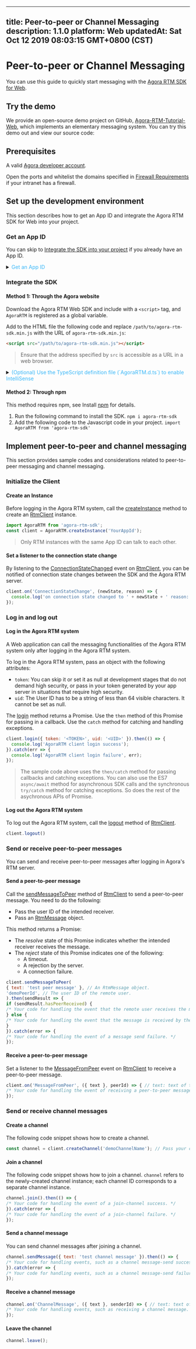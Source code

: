 
---
title: Peer-to-peer or Channel Messaging
description: 1.1.0
platform: Web
updatedAt: Sat Oct 12 2019 08:03:15 GMT+0800 (CST)
---
# Peer-to-peer or Channel Messaging
You can use this guide to quickly start messaging with the [Agora RTM SDK for Web](https://docs.agora.io/en/Real-time-Messaging/downloads). 

## Try the demo

We provide an open-source demo project on GitHub, [Agora-RTM-Tutorial-Web](https://github.com/AgoraIO/RTM/tree/master/Agora-RTM-Tutorial-Web), which implements an elementary messaging system. You can try this demo out and view our source code:


## Prerequisites

A valid [Agora developer account](https://sso.agora.io/login/).


<div class="alert note">Open the ports and whitelist the domains specified in <a href="https://docs.agora.io/cn/Agora%20Platform/firewall?platform=All%20Platforms">Firewall Requirements</a> if your intranet has a firewall.</div> 

<a name="setup"></a>

## Set up the development environment

This section describes how to get an App ID and integrate the Agora RTM SDK for Web into your project.

### <a name="appid"></a>Get an App ID

You can skip to [Integrate the SDK into your project](#integrate) if you already have an App ID. 

<details>
	<summary><font color="#3ab7f8">Get an App ID</font></summary>
	
1. Sign up for a developer account at [Agora Dashboard](https://dashboard.agora.io/). See [Sign in and Sign up](../../en/Real-time-Messaging/sign_in_and_sign_up.md).

2. Click **Get Started** under **Projects**.

	![](https://web-cdn.agora.io/docs-files/1563523371446)

3. Input your project name in the pop-up window and click **Create**. Follow the on-screen instructions to get to know the basic steps to start a video call. Once the project is created, you can find it under **Projects**.

	![](https://web-cdn.agora.io/docs-files/1563523478084)
	
4. Click the **Edit** button behind the new project, or the **Project Management** button ![](https://web-cdn.agora.io/docs-files/1551254998344) in the left navigation menu to go to the **Project Management** page.

 ![](https://web-cdn.agora.io/docs-files/1563523678240)

5. On the **Project Management** panel, find the **App ID** of your project.

 ![](https://web-cdn.agora.io/docs-files/1563523737158)
</details>



### <a name="integrate"></a> Integrate the SDK

#### Method 1: Through the Agora website

Download the Agora RTM Web SDK and include with a `<script>` tag, and `AgoraRTM` is registered as a global variable.

Add to the HTML file the following code and replace `/path/to/agora-rtm-sdk.min.js` with the URL of `agora-rtm-sdk.min.js`:

```html
<script src="/path/to/agora-rtm-sdk.min.js"></script>
```

> Ensure that the address specified by `src` is accessible as a URL in a web browser.

<details>
	<summary><font color="#3ab7f8">(Optional) Use the TypeScript definition file (`AgoraRTM.d.ts`) to enable IntelliSense</font></summary>

After getting the global `AgoraRTM` object using Direct `<script>` Include, you can use it in the rest of your JavaScript code, but you cannot enable IntelliSense.
To enable IntelliSense, add the following annotation at the beginning of the JavaScript and replace `path/to/AgoraRTM.d.ts` with the actual directory holding the `AgoraRTM.d.ts` file:

```JavaScript
/// <reference path="path/to/AgoraRTM.d.ts" />
```

</details>
	
#### Method 2: Through npm

This method requires npm, see Install [npm](https://www.npmjs.com/get-npm) for details.

1. Run the following command to install the SDK.
`npm i agora-rtm-sdk`
2. Add the following code to the Javascript code in your project.
`import AgoraRTM from 'agora-rtm-sdk'`

## Implement peer-to-peer and channel messaging

This section provides sample codes and considerations related to peer-to-peer messaging and channel messaging. 

### Initialize the Client

#### Create an Instance

Before logging in the Agora RTM system, call the [createInstance](https://docs.agora.io/en/Real-time-Messaging/API%20Reference/RTM_web/modules/agorartm.html#createinstance) method to create an [RtmClient](https://docs.agora.io/en/Real-time-Messaging/API%20Reference/RTM_web/classes/rtmclient.html) instance.

```JavaScript
import AgoraRTM from 'agora-rtm-sdk';
const client = AgoraRTM.createInstance('YourAppId'); 
```
> Only RTM instances with the same App ID can talk to each other.

#### Set a listener to the connection state change 

By listening to the [ConnectionStateChanged](https://docs.agora.io/en/Real-time-Messaging/API%20Reference/RTM_web/interfaces/rtmclientevents.html#connectionstatechange) event on [RtmClient](https://docs.agora.io/en/Real-time-Messaging/API%20Reference/RTM_web/classes/rtmclient.html), you can be notified of connection state changes between the SDK and the Agora RTM server. 

```JavaScript
client.on('ConnectionStateChange', (newState, reason) => {
  console.log('on connection state changed to ' + newState + ' reason: ' + reason);
});
```

### Log in and log out

#### Log in the Agora RTM system

A Web application can call the messaging functionalities of the Agora RTM system only after logging in the Agora RTM system.

To log in the Agora RTM system, pass an object with the following attributes:
- `token`: You can skip it or set it as null at development stages that do not demand high security, or pass in your token generated by your app server in situations that require high security. 
- `uid`: The User ID has to be a string of less than 64 visible characters. It cannot be set as null. 

The [login](https://docs.agora.io/en/Real-time-Messaging/API%20Reference/RTM_web/classes/rtmclient.html#login) method returns a Promise. Use the `then` method of this Promise for passing in a callback. Use the `catch` method for catching and handling exceptions. 

```JavaScript
client.login({ token: '<TOKEN>', uid: '<UID>' }).then(() => {
  console.log('AgoraRTM client login success');
}).catch(err => {
  console.log('AgoraRTM client login failure', err);
});
```

> The sample code above uses the `then/catch` method for passing callbacks and catching exceptions. 
> You can also use the ES7 `async/await` method for asynchronous SDK calls and the synchronous `try/catch` method for catching exceptions.  So does the rest of the asychronous APIs of Promise. 

#### Log out the Agora RTM system

To log out the Agora RTM system, call the [logout](https://docs.agora.io/en/Real-time-Messaging/API%20Reference/RTM_web/classes/rtmclient.html#logout) method of [RtmClient](https://docs.agora.io/en/Real-time-Messaging/API%20Reference/RTM_web/classes/rtmclient.html).

```JavaScript
client.logout()
```



### Send or receive peer-to-peer messages

You can send and receive peer-to-peer messages after logging in Agora's RTM server.

#### Send a peer-to-peer message

Call the [sendMessageToPeer](https://docs.agora.io/en/Real-time-Messaging/API%20Reference/RTM_web/classes/rtmclient.html#sendmessagetopeer) method of [RtmClient](https://docs.agora.io/en/Real-time-Messaging/API%20Reference/RTM_web/classes/rtmclient.html) to send a peer-to-peer message. You need to do the following:

- Pass the user ID of the intended receiver.
- Pass an [RtmMessage](https://docs.agora.io/en/Real-time-Messaging/API%20Reference/RTM_web/interfaces/rtmmessage.html) object.

This method returns a Promise:

- The *resolve* state of this Promise indicates whether the intended receiver receives the message.
- The *reject* state of this Promise indicates one of the following:
     - A timeout.
     - A rejection by the server.
     - A connection failure.

```JavaScript
client.sendMessageToPeer(
{ text: 'test peer message' }, // An RtmMessage object.
'demoPeerId', // The user ID of the remote user.
).then(sendResult => {
if (sendResult.hasPeerReceived) {
/* Your code for handling the event that the remote user receives the message. */
} else {
/* Your code for handling the event that the message is received by the server but the remote user cannot be reached. */
}
}).catch(error => {
/* Your code for handling the event of a message send failure. */
});
```

#### Receive a peer-to-peer message

Set a listener to the [MessageFromPeer](https://docs.agora.io/en/Real-time-Messaging/API%20Reference/RTM_web/interfaces/rtmclientevents.html#messagefrompeer) event on [RtmClient](https://docs.agora.io/en/Real-time-Messaging/API%20Reference/RTM_web/classes/rtmclient.html) to receive a peer-to-peer message.

```JavaScript
client.on('MessageFromPeer', ({ text }, peerId) => { // text: text of the received message; peerId: User ID of the sender.
/* Your code for handling the event of receiving a peer-to-peer message. */
});
```

### Send or receive channel messages

#### Create a channel

The following code snippet shows how to create a channel.

```JavaScript
const channel = client.createChannel('demoChannelName'); // Pass your channel ID here.
```

#### Join a channel

The following code snippet shows how to join a channel. `channel` refers to the newly-created channel instance; each channel ID corresponds to a separate channel instance. 

```JavaScript
channel.join().then(() => {
/* Your code for handling the event of a join-channel success. */
}).catch(error => {
/* Your code for handling the event of a join-channel failure. */
});
```

#### Send a channel message

You can send channel messages after joining a channel.

```JavaScript
channel.sendMessage({ text: 'test channel message' }).then(() => {
/* Your code for handling events, such as a channel message-send success. */
}).catch(error => {
/* Your code for handling events, such as a channel message-send failure. */
});
```

#### Receive a channel message

```JavaScript
channel.on('ChannelMessage', ({ text }, senderId) => { // text: text of the received channel message; senderId: user ID of the sender.
/* Your code for handling events, such as receiving a channel message. */
});
```


#### Leave the channel

```JavaScript
channel.leave();
```


